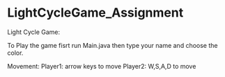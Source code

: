 # LightCycleGame_Assignment



Light Cycle Game:

To Play the game fisrt run Main.java then type your name and choose the color.

Movement:
Player1: arrow keys to move
Player2: W,S,A,D to move

